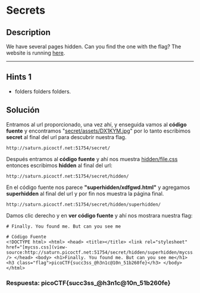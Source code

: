 # Secrets

## Description

We have several pages hidden. Can you find the one with the flag? The website is running [here](http://saturn.picoctf.net:51754/).

---
## Hints 1

* folders folders folders.

## Solución

Entramos al url proporcionado, una vez ahí, y enseguida vamos al **código fuente** y encontramos 
"[secret/assets/DX1KYM.jpg](view-source:http://saturn.picoctf.net:51754/secret/assets/DX1KYM.jpg)" por lo tanto escribimos **secret** al final del url para descubrir nuestra flag.
```
http://saturn.picoctf.net:51754/secret/
```

Después entramos al **código fuente** y ahí nos muestra [hidden/file.css](view-source:http://saturn.picoctf.net:51754/secret/hidden/file.css) entonces escribimos **hidden** al final del url:
```
http://saturn.picoctf.net:51754/secret/hidden/
```

En el código fuente nos parece **"superhidden/xdfgwd.html"** y agregamos **superhidden** al final del url y por fin nos muestra la página final.
```
http://saturn.picoctf.net:51754/secret/hidden/superhidden/
```

Damos clic derecho y en **ver código fuente** y ahí nos mostrara nuestra flag:
```
# Finally. You found me. But can you see me

# Código Fuente
<!DOCTYPE html> <html> <head> <title></title> <link rel="stylesheet" href="[mycss.css](view-source:http://saturn.picoctf.net:51754/secret/hidden/superhidden/mycss.css)" /> </head> <body> <h1>Finally. You found me. But can you see me</h1> <h3 class="flag">picoCTF{succ3ss_@h3n1c@10n_51b260fe}</h3> </body> </html>
```

### Respuesta: picoCTF{succ3ss_@h3n1c@10n_51b260fe}